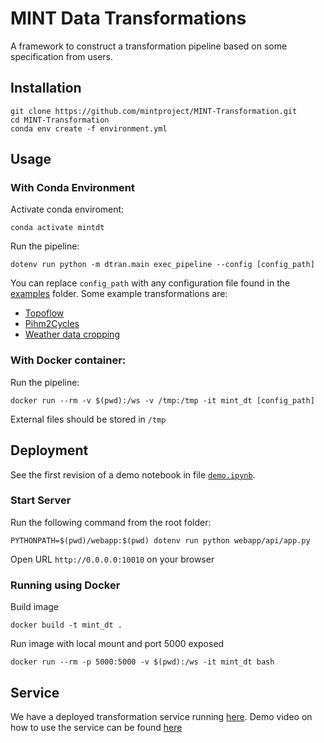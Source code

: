 # MINT Data Transformations

A framework to construct a transformation pipeline based on some specification from users.

## Installation

```
git clone https://github.com/mintproject/MINT-Transformation.git
cd MINT-Transformation
conda env create -f environment.yml
```

## Usage
### With Conda Environment
Activate conda enviroment:
```
conda activate mintdt
```

Run the pipeline:

```
dotenv run python -m dtran.main exec_pipeline --config [config_path]
```

You can replace `config_path` with any configuration file found in the [examples](https://github.com/mintproject/MINT-Transformation/tree/master/examples) folder. Some example transformations are:
- [Topoflow](https://github.com/mintproject/MINT-Transformation/blob/master/examples/topoflow4/topoflow_climate.yml)
- [Pihm2Cycles](https://github.com/mintproject/MINT-Transformation/blob/master/examples/pihm2cycles/config.yml)
- [Weather data cropping](https://github.com/mintproject/MINT-Transformation/blob/master/examples/cropping_weather_dataset.yml)
### With Docker container:
Run the pipeline:

```
docker run --rm -v $(pwd):/ws -v /tmp:/tmp -it mint_dt [config_path]
```
External files should be stored in `/tmp`
## Deployment

See the first revision of a demo notebook in file [`demo.ipynb`](https://github.com/mintproject/MINT-Transformation/blob/master/examples/demo.ipynb).


### Start Server

Run the following command from the root folder:

```
PYTHONPATH=$(pwd)/webapp:$(pwd) dotenv run python webapp/api/app.py
```

Open URL `http://0.0.0.0:10010` on your browser

### Running using Docker

Build image

```
docker build -t mint_dt .
```

Run image with local mount and port 5000 exposed

```
docker run --rm -p 5000:5000 -v $(pwd):/ws -it mint_dt bash
```
## Service

We have a deployed transformation service running [here](https://data-trans.mint.isi.edu/). Demo video on how to use the service can be found [here](https://drive.google.com/file/d/1YCPCV2dVbkju_haY8Gj9YxTUpADyMKhT/view)
